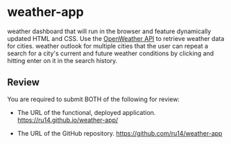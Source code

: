 # weather-app
weather dashboard that will run in the browser and feature dynamically updated HTML and CSS.
Use the [OpenWeather API](https://openweathermap.org/api) to retrieve weather data for cities.
weather outlook for multiple cities
 that the user can repeat a search for a city's current and future weather conditions by clicking  and hitting enter on it in the search history.
## Review

You are required to submit BOTH of the following for review:

* The URL of the functional, deployed application.
https://ru14.github.io/weather-app/

* The URL of the GitHub repository.
https://github.com/ru14/weather-app